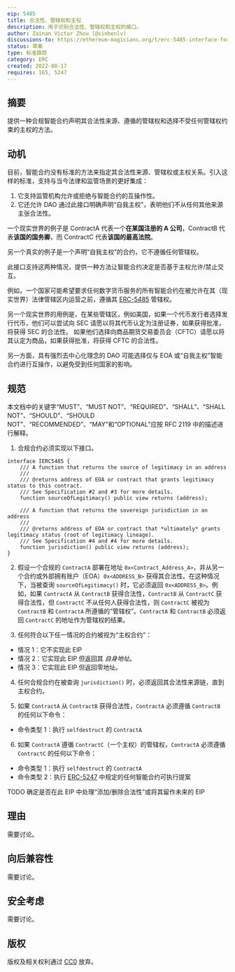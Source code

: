 ```yaml
---
eip: 5485
title: 合法性、管辖权和主权
description: 用于识别合法性、管辖权和主权的接口。
author: Zainan Victor Zhou (@xinbenlv)
discussions-to: https://ethereum-magicians.org/t/erc-5485-interface-for-legitimacy-jurisdiction-and-sovereignty/10425
status: 草案
type: 标准跟踪
category: ERC
created: 2022-08-17
requires: 165, 5247
---
```


## 摘要

提供一种合规智能合约声明其合法性来源、遵循的管辖权和选择不受任何管辖权约束的主权的方法。

## 动机

目前，智能合约没有标准的方法来指定其合法性来源、管辖权或主权关系。引入这样的标准，支持与当今法律和监管场景的更好集成：

1. 它支持监管机构允许或拒绝与智能合约的互操作性。
2. 它还允许 DAO 通过此接口明确声明“自我主权”，表明他们不从任何其他来源主张合法性。

一个现实世界的例子是 ContractA 代表一个**在某国注册的 A 公司**，ContractB 代表**该国的国务卿**，而 ContractC 代表**该国的最高法院**。

另一个真实的例子是一个声明“自我主权”的合约，它不遵循任何管辖权。

此接口支持这两种情况，提供一种方法让智能合约决定是否基于主权允许/禁止交互。

例如，一个国家可能希望要求任何数字货币服务的所有智能合约在被允许在其（现实世界）法律管辖区内运营之前，遵循其 [ERC-5485](./eip-5485.md) 管辖权。

另一个现实世界的用例是，在某些管辖区，例如美国，如果一个代币发行者选择发行代币，他们可以尝试向 SEC 请愿以将其代币认定为注册证券，如果获得批准，将获得 SEC 的合法性。
如果他们选择向商品期货交易委员会（CFTC）请愿以将其认定为商品，如果获得批准，将获得 CFTC 的合法性。

另一方面，具有强烈去中心化理念的 DAO 可能选择仅与 EOA 或“自我主权”智能合约进行互操作，以避免受到任何国家的影响。

## 规范

本文档中的关键字“MUST”、“MUST NOT”、“REQUIRED”、“SHALL”、“SHALL NOT”、“SHOULD”、“SHOULD NOT”、“RECOMMENDED”、“MAY”和“OPTIONAL”应按 RFC 2119 中的描述进行解释。

1. 合规合约必须实现以下接口。

```solidity
interface IERC5485 {
    /// A function that returns the source of legitimacy in an address
    ///
    /// @returns address of EOA or contract that grants legitimacy status to this contract.
    /// See Specification #2 and #3 for more details.
    function sourceOfLegitimacy() public view returns (address);

    /// A function that returns the sovereign jurisdiction in an address
    ///
    /// @returns address of EOA or contract that *ultimately* grants legitimacy status (root of legitimacy lineage).
    /// See Specification #4 and #4 for more details.
    function jurisdiction() public view returns (address);
}
```

2. 假设一个合规的 `ContractA` 部署在地址 `0x<Contract_Address_A>`，并从另一个合约或外部拥有账户（EOA）`0x<ADDRESS_B>` 获得其合法性。在这种情况下，当被查询 `sourceOfLegitimacy()` 时，它必须返回 `0x<ADDRESS_B>`。例如，如果 `ContractA` 从 `ContractB` 获得合法性，`ContractB` 从 `ContractC` 获得合法性，但 `ContractC` 不从任何人获得合法性，则 `ContractC` 被视为 `ContractB` 和 `ContractA` 所遵循的“管辖权”。`ContractA` 和 `ContractB` 必须返回 `ContractC` 的地址作为管辖权的结果。

3. 任何符合以下任一情况的合约被视为“主权合约”：

- 情况 1：它不实现此 EIP
- 情况 2：它实现此 EIP 但返回其 *自身地址*。
- 情况 3：它实现此 EIP 但返回零地址。

4. 任何合规合约在被查询 `jurisdiction()` 时，必须返回其合法性来源链，直到主权合约。

5. 如果 `ContractA` 从 `ContractB` 获得合法性，`ContractA` 必须遵循 `ContractB` 的任何以下命令：
- 命令类型 1：执行 `selfdestruct` 的 `ContractA`

6. 如果 `ContractA` 遵循 `ContractC`（一个主权）的管辖权，`ContractA` 必须遵循 `ContractC` 的任何以下命令：
- 命令类型 1：执行 `selfdestruct` 的 `ContractA`
- 命令类型 2：执行 [ERC-5247](./eip-5247.md) 中规定的任何智能合约可执行提案

TODO 确定是否在此 EIP 中处理“添加/删除合法性”或将其留作未来的 EIP

## 理由

需要讨论。

## 向后兼容性

需要讨论。

## 安全考虑

需要讨论。

## 版权

版权及相关权利通过 [CC0](../LICENSE.md) 放弃。